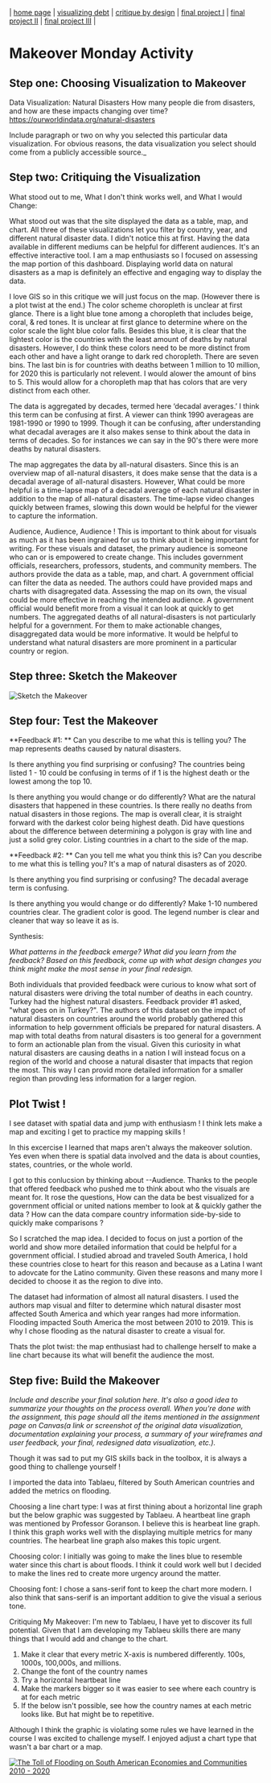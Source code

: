 | [home page](https://cmustudent.github.io/tswd-portfolio-templates/) | [visualizing debt](visualizing-government-debt) | [critique by design](critique-by-design) | [final project I](final-project-part-one) | [final project II](final-project-part-two) | [final project III](final-project-part-three) |

# Makeover Monday Activity 

## Step one: Choosing Visualization to Makeover 

Data Visualization: 
Natural Disasters
How many people die from disasters, and how are these impacts changing over time?
https://ourworldindata.org/natural-disasters

Include paragraph or two on why you selected this particular data visualization.  For obvious reasons, the data visualization you select should come from a publicly accessible source._

## Step two: Critiquing the Visualization 
What stood out to me, What I don't think works well, and What I would Change: 

What stood out was that the site displayed the data as a table, map, and chart. All three of these visualizations let you filter by country, year, and different natural disaster data. I didn't notice this at first. Having the data available in different mediums can be helpful for different audiences. It's an effective interactive tool. I am a map enthusiasts so I focused on assessing the map portion of this dashboard. Displaying world data on natural disasters as a map is definitely an effective and engaging way to display the data.

I love GIS so in this critique we will just focus on the map. (However there is a plot twist at the end.)
The color scheme choropleth is unclear at first glance. There is a light blue tone among a choropleth that includes beige, coral, & red tones. It is unclear at first glance to determine where on the color scale the light blue color falls. Besides this blue, it is clear that the lightest color is the countries with the least amount of deaths by natural disasters. However, I do think these colors need to be more distinct from each other and have a light orange to dark red choropleth.  There are seven bins. The last bin is for countries with deaths between 1 million to 10 million, for 2020 this is particularly not relevent. I would alower the amount of bins to 5. This would allow for a choropleth map that has colors that are very distinct from each other. 

The data is aggregated by decades, termed here ‘decadal averages.’ I think this term can be confusing at first. A viewer can think 1990 averageas are 1981-1990 or 1990 to 1999. Though it can be confusing, after understanding what decadal averages are it also makes sense to think about the data in terms of decades. So for instances we can say in the 90's there were more deaths by natural disasters. 

The map aggregates the data by all-natural disasters. Since this is an overview map of all-natural disasters, it does make sense that the data is a decadal average of all-natural disasters. However, What could be more helpful is a time-lapse map of a decadal average of each natural disaster in addition to the map of all-natural disasters. The time-lapse video changes quickly between frames, slowing this down would be helpful for the viewer to capture the information. 

Audience, Audience, Audience ! This is important to think about for visuals as much as it has been ingrained for us to think about it being important for writing. For these visuals and dataset, the primary audience is someone who can or is empowered to create change. This includes government officials, researchers, professors, students, and community members. The authors provide the data as a table, map, and chart. A government official can filter the data as needed. The authors could have provided maps and charts with disagregated data. Assessing the map on its own, the visual could be more effective in reaching the intended audience. A government official would benefit more from a visual it can look at quickly to get numbers. The aggregated deaths of all natural-disasters is not particularly helpful for a government. For them to make actionable changes, disaggregated data would be more informative. It would be helpful to understand what natural disasters are more prominent in a particular country or region. 

## Step three: Sketch the Makeover

![Sketch the Makeover](Sketches.png)

## Step four: Test the Makeover

**Feedback #1: **
Can you describe to me what this is telling you?
The map represents deaths caused by natural disasters. 

Is there anything you find surprising or confusing?
The countries being listed 1 - 10 could be confusing in terms of if 1 is the highest death or the lowest among the top 10. 

Is there anything you would change or do differently?
What are the natural disasters that happened in these countries. Is there really no deaths from natual disasters in those regions. The map is overall clear, it is straight forward with the darkest color being highest death. Did have questions about the difference between determining a polygon is gray with line and just a solid grey color. Listing countries in a chart to the side of the map. 

**Feedback #2: **
Can you tell me what you think this is? Can you describe to me what this is telling you?
It's a map of natural disasters as of 2020. 

Is there anything you find surprising or confusing?
The decadal average term is confusing. 

Is there anything you would change or do differently?
Make 1-10 numbered countries clear. The gradient color is good. The legend number is clear and cleaner that way so leave it as is. 

Synthesis: 

_What patterns in the feedback emerge?  What did you learn from the feedback?  Based on this feedback, come up with what design changes you think might make the most sense in your final redesign._

Both individuals that provided feedback were curious to know what sort of natural disasters were driving the total number of deaths in each country. Turkey had the highest natural disasters. Feedback provider #1 asked, "what goes on in Turkey?". The authors of this dataset on the impact of natural disasters on countries around the world probably gathered this information to help government officials be prepared for natural disasters. A map with total deaths from natural disasters is too general for a government to form an actionable plan from the visual. Given this curiosity in what natural disasters are causing deaths in a nation I will instead focus on a region of the world and choose a natural disaster that impacts that region the most. This way I can provid more detailed information for a smaller region than provding less information for a larger region. 

## Plot Twist !

I see dataset with spatial data and jump with enthusiasm ! I think lets make a map and exciting I get to practice my mapping skills !

In this excercise I learned that maps aren't always the makeover solution. Yes even when there is spatial data involved and the data is about counties, states, countries, or the whole world. 

I got to this conlucsion by thinking about --Audience. Thanks to the people that offered feedback who pushed me to think about who the visuals are meant for. It rose the questions, How can the data be best visualized for a government official or united nations member to look at & quickly gather the data ? How can the data compare country information side-by-side to quickly make comparisons ? 

So I scratched the map idea. I decided to focus on just a portion of the world and show more detailed information that could be helpful for a government official. I studied abroad and traveled South America, I hold these countries close to heart for this reason and because as a Latina I want to adovcate for the Latino community. Given these reasons and many more I decided to choose it as the region to dive into. 

The dataset had information of almost all natural disasters. I used the authors map visual and filter to determine which natural disaster most affected South America and which year ranges had more information. Flooding impacted South America the most between 2010 to 2019. This is why I chose flooding as the natural disaster to create a visual for.

Thats the plot twist: the map enthusiast had to challenge herself to make a line chart because its what will benefit the audience the most. 


## Step five: Build the Makeover

_Include and describe your final solution here. It's also a good idea to summarize your thoughts on the process overall. When you're done with the assignment, this page should all the items mentioned in the assignment page on Canvas(a link or screenshot of the original data visualization, documentation explaining your process, a summary of your wireframes and user feedback, your final, redesigned data visualization, etc.)._

Though it was sad to put my GIS skills back in the toolbox, it is always a good thing to challenge yourself !

I imported the data into Tablaeu, filtered by South American countries and added the metrics on flooding. 

Choosing a line chart type: 
I was at first thining about a horizontal line graph but the below graphic was suggested by Tablaeu. A heartbeat line graph was mentioned by Professor Goranson. I believe this is hearbeat line graph. I think this graph works well with the displaying multiple metrics for many countries. The hearbeat line graph also makes this topic urgent. 


Choosing color: 
I initially was going to make the lines blue to resemble water since this chart is about floods. I think it could work well but I decided to make the lines red to create more urgency around the matter. 

Choosing font: 
I chose a sans-serif font to keep the chart more modern. I also think that sans-serif is an important addition to give the visual a serious tone. 

Critiquing My Makeover: 
I'm new to Tablaeu, I have yet to discover its full potential. Given that I am developing my Tablaeu skills there are many things that I would add and change to the chart. 
1. Make it clear that every metric X-axis is numbered differently. 100s, 1000s, 100,000s, and millions.
2. Change the font of the country names
3. Try a horizontal heartbeat line
4. Make the markers bigger so it was easier to see where each country is at for each metric
5. If the below isn't possible, see how the country names at each metric looks like. But hat might be to repetitive. 

Although I think the graphic is violating some rules we have learned in the course I was excited to challenge myself. I enjoyed adjust a chart type that wasn't a bar chart or a map. 


<div class='tableauPlaceholder' id='viz1726628267003' style='position: relative'><noscript><a href='#'><img alt='The Toll of Flooding on South American Economies and Communities 2010 - 2020 ' src='https:&#47;&#47;public.tableau.com&#47;static&#47;images&#47;Na&#47;NaturalDisasters-LineChart&#47;EffectsofFloodLineChart&#47;1_rss.png' style='border: none' /></a></noscript><object class='tableauViz'  style='display:none;'><param name='host_url' value='https%3A%2F%2Fpublic.tableau.com%2F' /> <param name='embed_code_version' value='3' /> <param name='site_root' value='' /><param name='name' value='NaturalDisasters-LineChart&#47;EffectsofFloodLineChart' /><param name='tabs' value='no' /><param name='toolbar' value='yes' /><param name='static_image' value='https:&#47;&#47;public.tableau.com&#47;static&#47;images&#47;Na&#47;NaturalDisasters-LineChart&#47;EffectsofFloodLineChart&#47;1.png' /> <param name='animate_transition' value='yes' /><param name='display_static_image' value='yes' /><param name='display_spinner' value='yes' /><param name='display_overlay' value='yes' /><param name='display_count' value='yes' /><param name='language' value='en-US' /><param name='filter' value='publish=yes' /></object></div>                <script type='text/javascript'>                    
var divElement = document.getElementById('viz1726628267003');                   
var vizElement = divElement.getElementsByTagName('object')[0];                   
vizElement.style.width='100%';vizElement.style.height=(divElement.offsetWidth*0.75)+'px';                   
var scriptElement = document.createElement('script');                   
scriptElement.src = 'https://public.tableau.com/javascripts/api/viz_v1.js';                    
vizElement.parentNode.insertBefore(scriptElement, vizElement);                
</script>

